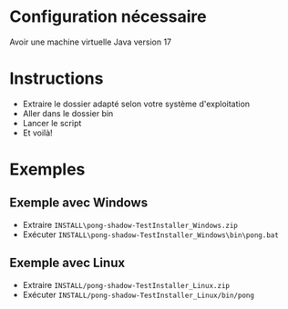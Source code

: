 # Configuration nécessaire

Avoir une machine virtuelle Java version 17

# Instructions

- Extraire le dossier adapté selon votre système d'exploitation
- Aller dans le dossier bin
- Lancer le script
- Et voilà!

# Exemples

## Exemple avec Windows

- Extraire `INSTALL\pong-shadow-TestInstaller_Windows.zip`
- Exécuter `INSTALL\pong-shadow-TestInstaller_Windows\bin\pong.bat`

## Exemple avec Linux

- Extraire `INSTALL/pong-shadow-TestInstaller_Linux.zip`
- Exécuter `INSTALL/pong-shadow-TestInstaller_Linux/bin/pong`
